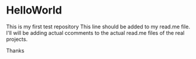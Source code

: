 # HelloWorld
This is my first test repository
This line should be added to my read.me file.
I'll will be adding actual ccomments to the actual read.me files of the real projects.

Thanks

